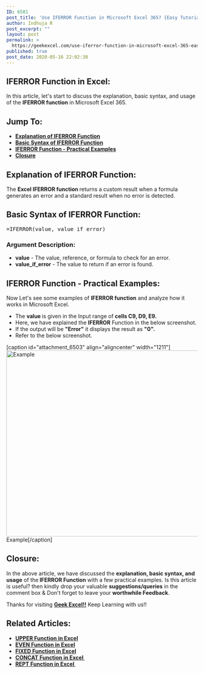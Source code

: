 ```yaml
---
ID: 6501
post_title: 'Use IFERROR Function in Microsoft Excel 365? {Easy Tutorial}'
author: Indhuja R
post_excerpt: ""
layout: post
permalink: >
  https://geekexcel.com/use-iferror-function-in-microsoft-excel-365-easy-tutorial/
published: true
post_date: 2020-05-16 22:02:30
---
```

<h2>IFERROR Function in Excel:</h2>
In this article, let's start to discuss the explanation, basic syntax, and usage of the <strong>IFERROR function</strong> in Microsoft Excel 365.
<h2>Jump To:</h2>
<ul>
 	<li><a href="#1"><strong>Explanation of IFERROR Function</strong></a></li>
 	<li><a href="#2"><strong>Basic Syntax of IFERROR Function</strong></a></li>
 	<li><a href="#3"><strong>IFERROR Function - Practical Examples</strong></a></li>
 	<li><a href="#4"><strong>Closure</strong></a></li>
</ul>
<h2 id="1"><strong>Explanation of IFERROR Function:</strong></h2>
The <strong>Excel IFERROR function </strong>returns a custom result when a formula generates an error and a standard result when no error is detected.
<h2 id="2"><strong>Basic Syntax of IFERROR Function:</strong></h2>
<pre>=IFERROR(value, value_if_error)</pre>
<h3><strong>Argument Description:</strong></h3>
<ul>
 	<li class="first"><strong>value</strong> - The value, reference, or formula to check for an error.</li>
 	<li class="last"><strong>value_if_error</strong> - The value to return if an error is found.</li>
</ul>
<h2 id="3"><strong>IFERROR Function - Practical Examples:</strong></h2>
Now Let's see some examples of <strong>IFERROR </strong><b>function</b> and analyze how it works in Microsoft Excel.
<ul>
 	<li>The <b>value </b>is given in the Input range of <strong>cells C9, D9, E9.</strong></li>
 	<li>Here, we have explained the <strong>IFERROR</strong> Function in the below screenshot.</li>
 	<li>If the output will be <strong>"Error"</strong> it displays the result as <strong>"0".</strong></li>
 	<li>Refer to the below screenshot.</li>
</ul>
[caption id="attachment_6503" align="aligncenter" width="1211"]<img class="wp-image-6503 size-full" src="https://geekexcel.com/wp-content/uploads/2020/05/Screenshot_1-22.png" alt="Example" width="1211" height="491" /> Example[/caption]
<h2 id="4"><strong>Closure:</strong></h2>
In the above article, we have discussed the <strong>explanation, basic syntax, and usage</strong> of the<strong> IFERROR Function</strong> with a few practical examples. Is this article is useful? then kindly drop your valuable <strong>suggestions/queries</strong> in the comment box &amp; Don't forget to leave your <strong>worthwhile Feedback</strong>.

Thanks for visiting <strong><a href="https://geekexcel.com/">Geek Excel!!</a></strong> Keep Learning with us!!
<h2>Related Articles:</h2>
<ul>
 	<li class="mceTemp"><a href="https://geekexcel.com/how-to-use-upper-function-in-microsoft-excel-365/" rel="nofollow"><strong>UPPER Function in Excel</strong></a></li>
 	<li><a href="https://geekexcel.com/use-even-function-in-microsoft-excel-2013-in-easy-ways/" rel="nofollow"><strong>EVEN Function in Excel</strong></a></li>
 	<li><a href="https://geekexcel.com/how-to-use-fixed-function-in-microsoft-excel-2007/" rel="nofollow"><strong>FIXED Function in Excel</strong></a></li>
 	<li><a href="https://geekexcel.com/how-to-use-concat-function-in-microsoft-excel-365/" rel="nofollow"><strong>CONCAT Function in Excel </strong></a></li>
 	<li><a href="https://geekexcel.com/how-to-use-rept-function-in-microsoft-excel-2013/" rel="nofollow"><strong>REPT Function in Excel </strong></a></li>
</ul>